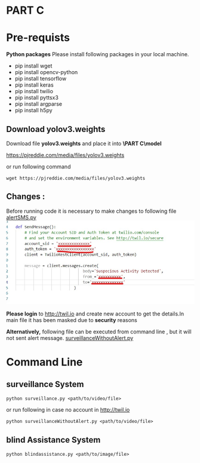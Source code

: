 # PART C
# Pre-requists 

**Python packages**	
Please install following packages in your local machine.
- pip install wget
- pip install opencv-python
- pip install tensorflow
- pip install keras
- pip install twilio
- pip install  pyttsx3
- pip install  argparse
- pip install h5py

## Download yolov3.weights
Download file **yolov3.weights** and place it into **\PART C\model**

https://pjreddie.com/media/files/yolov3.weights

or run following command
```
wget https://pjreddie.com/media/files/yolov3.weights
```

## Changes :

Before running code it is necessary to make changes to following file
[alertSMS.py](https://github.com/kankancs21m026/cs6910_assignment2/blob/main/PART%20C/alertSMS.py)
![change](https://github.com/kankancs21m026/cs6910_assignment2/blob/main/PART%20C/image/image.jpg)

**Please login** to http://twil.io and create new account to get the details.In main file it has been masked due to **security** reasons

**Alternatively,** following file can be executed from command line , but it will not sent alert message.
[surveillanceWithoutAlert.py](https://github.com/kankancs21m026/cs6910_assignment2/blob/main/PART%20C/surveillanceWithoutAlert.py)



# Command Line

## surveillance System 

```
python surveillance.py <path/to/video/file>
```

or  run following in case no account in  http://twil.io
```
python surveillanceWithoutAlert.py <path/to/video/file>
```

## blind Assistance System 

```
python blindassistance.py <path/to/image/file>
```
